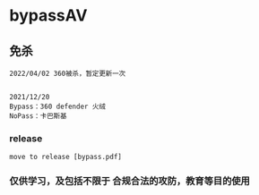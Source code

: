 # bypassAV
## 免杀
	2022/04/02 360被杀，暂定更新一次


	2021/12/20
	Bypass：360 defender 火绒 
	NoPass：卡巴斯基
### release
	move to release [bypass.pdf]
	
	
### 仅供学习，及包括不限于 合规合法的攻防，教育等目的使用